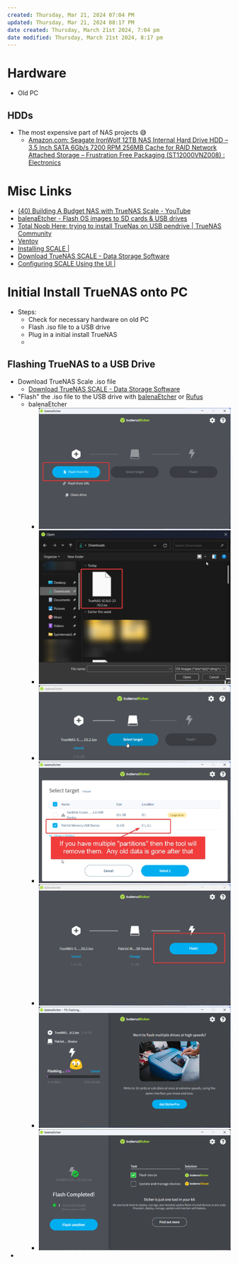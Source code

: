 ```yaml
---
created: Thursday, Mar 21, 2024 07:04 PM
updated: Thursday, Mar 21, 2024 08:17 PM
date created: Thursday, March 21st 2024, 7:04 pm
date modified: Thursday, March 21st 2024, 8:17 pm
---
```


# Hardware
- Old PC
## HDDs
- The most expensive part of NAS projects 😅
	- [Amazon.com: Seagate IronWolf 12TB NAS Internal Hard Drive HDD – 3.5 Inch SATA 6Gb/s 7200 RPM 256MB Cache for RAID Network Attached Storage – Frustration Free Packaging (ST12000VNZ008) : Electronics](https://www.amazon.com/Seagate-IronWolf-12TB-Internal-Drive/dp/B084ZTSMWF)
# Misc Links
- [(40) Building A Budget NAS with TrueNAS Scale - YouTube](https://www.youtube.com/watch?v=iSpL9LnczVQ)
- [balenaEtcher - Flash OS images to SD cards & USB drives](https://etcher.balena.io/)
- [Total Noob Here: trying to install TrueNas on USB pendrive | TrueNAS Community](https://www.truenas.com/community/threads/total-noob-here-trying-to-install-truenas-on-usb-pendrive.102312/)
- [Ventoy](https://www.ventoy.net/en/index.html)
- [Installing SCALE |](https://www.truenas.com/docs/scale/gettingstarted/install/installingscale/)
- [Download TrueNAS SCALE - Data Storage Software](https://www.truenas.com/download-truenas-scale/?submissionGuid=b256dc43-0345-4eee-9ce8-83b058681d6c)
- [Configuring SCALE Using the UI |](https://www.truenas.com/docs/scale/23.10/gettingstarted/configure/uiconfigurationscale/)
# Initial Install TrueNAS onto PC
- Steps:
	- Check for necessary hardware on old PC
	- Flash .iso file to a USB drive
	- Plug in a initial install TrueNAS
	- 
## Flashing TrueNAS to a USB Drive
- Download TrueNAS Scale .iso file
	- [Download TrueNAS SCALE - Data Storage Software](https://www.truenas.com/download-truenas-scale/?submissionGuid=b256dc43-0345-4eee-9ce8-83b058681d6c) 
- "Flash" the .iso file to the USB drive with [balenaEtcher](https://etcher.balena.io/) or [Rufus](https://rufus.ie/en/)
	- balenaEtcher 
		- ![](_attachments/Turning%20Old%20PC%20into%20NAS/IMG-20240321200339446.png)
		- ![](_attachments/Turning%20Old%20PC%20into%20NAS/IMG-20240321200536640.png)
		- ![](_attachments/Turning%20Old%20PC%20into%20NAS/IMG-20240321200600459.png)
		- ![](_attachments/Turning%20Old%20PC%20into%20NAS/IMG-20240321200727215.png)
		- ![](_attachments/Turning%20Old%20PC%20into%20NAS/IMG-20240321200816421.png)
		- ![](_attachments/Turning%20Old%20PC%20into%20NAS/IMG-20240321200848777.png)
		- ![](_attachments/Turning%20Old%20PC%20into%20NAS/IMG-20240321201727697.png)
- 
##

